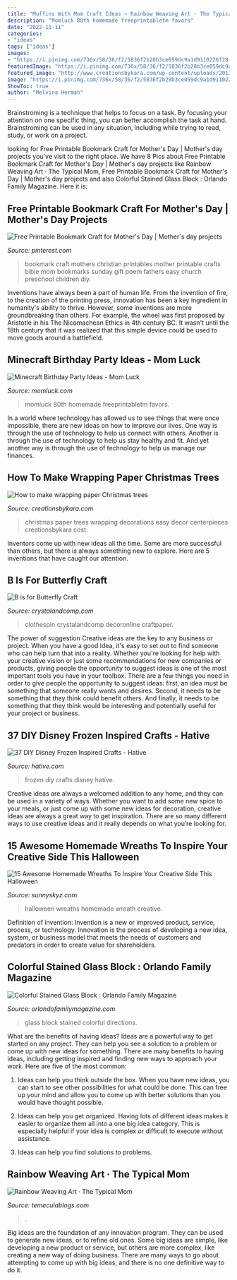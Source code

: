 ```yaml
---
title: "Muffins With Mom Craft Ideas ~ Rainbow Weaving Art · The Typical Mom"
description: "Momluck 80th homemade freeprintabletm favors"
date: "2022-11-11"
categories:
- "ideas"
tags: ["ideas"]
images:
- "https://i.pinimg.com/736x/58/36/f2/5836f2b28b3ce059dc9a1d9110226f28--christian-mothers-day-crafts-for-kids-free-printables-mothers-day-bible-lessons-for-kids.jpg"
featuredImage: "https://i.pinimg.com/736x/58/36/f2/5836f2b28b3ce059dc9a1d9110226f28--christian-mothers-day-crafts-for-kids-free-printables-mothers-day-bible-lessons-for-kids.jpg"
featured_image: "http://www.creationsbykara.com/wp-content/uploads/2013/12/Wrapping-Paper-Christmas-Trees-002-1.jpg"
image: "https://i.pinimg.com/736x/58/36/f2/5836f2b28b3ce059dc9a1d9110226f28--christian-mothers-day-crafts-for-kids-free-printables-mothers-day-bible-lessons-for-kids.jpg"
ShowToc: true
author: "Melvina Herman"
---
```



Brainstroming is a technique that helps to focus on a task. By focusing your attention on one specific thing, you can better accomplish the task at hand. Brainstroming can be used in any situation, including while trying to read, study, or work on a project.

	

		
looking for Free Printable Bookmark Craft for Mother&#039;s Day | Mother&#039;s day projects you've visit to the right place. We have 8 Pics about Free Printable Bookmark Craft for Mother&#039;s Day | Mother&#039;s day projects like Rainbow Weaving Art · The Typical Mom, Free Printable Bookmark Craft for Mother&#039;s Day | Mother&#039;s day projects and also Colorful Stained Glass Block : Orlando Family Magazine. Here it is:
		
    
## Free Printable Bookmark Craft For Mother&#039;s Day | Mother&#039;s Day Projects

<img loading=lazy src="https://i.pinimg.com/736x/58/36/f2/5836f2b28b3ce059dc9a1d9110226f28--christian-mothers-day-crafts-for-kids-free-printables-mothers-day-bible-lessons-for-kids.jpg" onerror="this.onerror=null;this.src='https://tse4.mm.bing.net/th?id=OIP.amihlpOF34_NQR0LJunIcgHaKi&amp;pid=15.1';" alt="Free Printable Bookmark Craft for Mother&#039;s Day | Mother&#039;s day projects">

_Source: pinterest.com_

>bookmark craft mothers christian printables mother printable crafts bible mom bookmarks sunday gift poem fathers easy church preschool children diy. 

	

Inventions have always been a part of human life. From the invention of fire, to the creation of the printing press, innovation has been a key ingredient in humanity's ability to thrive. However, some inventions are more groundbreaking than others. For example, the wheel was first proposed by Aristotle in his The Nicomachean Ethics in 4th century BC. It wasn't until the 18th century that it was realized that this simple device could be used to move goods around a battlefield.

    
## Minecraft Birthday Party Ideas - Mom Luck

<img loading=lazy src="https://momluck.com/wp-content/uploads/2014/06/minecraft-ideas--e1421001556318.jpg" onerror="this.onerror=null;this.src='https://tse3.mm.bing.net/th?id=OIP.uS57mNo7gu6sN8gazrSwKwHaKd&amp;pid=15.1';" alt="Minecraft Birthday Party Ideas - Mom Luck">

_Source: momluck.com_

>momluck 80th homemade freeprintabletm favors. 

	

In a world where technology has allowed us to see things that were once impossible, there are new ideas on how to improve our lives. One way is through the use of technology to help us connect with others. Another is through the use of technology to help us stay healthy and fit. And yet another way is through the use of technology to help us manage our finances.

    
## How To Make Wrapping Paper Christmas Trees

<img loading=lazy src="http://www.creationsbykara.com/wp-content/uploads/2013/12/Wrapping-Paper-Christmas-Trees-002-1.jpg" onerror="this.onerror=null;this.src='https://tse3.mm.bing.net/th?id=OIP.fyqEiJO5rCjhFQZ3JxXabwHaKH&amp;pid=15.1';" alt="How to make wrapping paper Christmas trees">

_Source: creationsbykara.com_

>christmas paper trees wrapping decorations easy decor centerpieces creationsbykara cost. 

	

Inventors come up with new ideas all the time. Some are more successful than others, but there is always something new to explore. Here are 5 inventions that have caught our attention.

    
## B Is For Butterfly Craft

<img loading=lazy src="https://crystalandcomp.com/wp-content/uploads/2017/05/b-is-for-butterfly-clothespin-craft.jpg" onerror="this.onerror=null;this.src='https://tse4.mm.bing.net/th?id=OIP.2hkqOowdDN8XZTkYnqugnAHaJ4&amp;pid=15.1';" alt="B is for Butterfly Craft">

_Source: crystalandcomp.com_

>clothespin crystalandcomp decoronline craftpaper. 

	

The power of suggestion
Creative ideas are the key to any business or project. When you have a good idea, it's easy to set out to find someone who can help turn that into a reality. Whether you're looking for help with your creative vision or just some recommendations for new companies or products, giving people the opportunity to suggest ideas is one of the most important tools you have in your toolbox.
There are a few things you need in order to give people the opportunity to suggest ideas: first, an idea must be something that someone really wants and desires. Second, it needs to be something that they think could benefit others. And finally, it needs to be something that they think would be interesting and potentially useful for your project or business.

    
## 37 DIY Disney Frozen Inspired Crafts - Hative

<img loading=lazy src="https://hative.com/wp-content/uploads/2015/10/5-diy-frozen-crafts.jpg" onerror="this.onerror=null;this.src='https://tse4.mm.bing.net/th?id=OIP.ZgeSF0OqC0mMiQjO6rSKxAHaHW&amp;pid=15.1';" alt="37 DIY Disney Frozen Inspired Crafts - Hative">

_Source: hative.com_

>frozen diy crafts disney hative. 

	

Creative ideas are always a welcomed addition to any home, and they can be used in a variety of ways. Whether you want to add some new spice to your meals, or just come up with some new ideas for decoration, creative ideas are always a great way to get inspiration. There are so many different ways to use creative ideas and it really depends on what you’re looking for.

    
## 15 Awesome Homemade Wreaths To Inspire Your Creative Side This Halloween

<img loading=lazy src="https://www.sunnyskyz.com/uploads/2016/09/89qef-halloween-wreath-14.jpg" onerror="this.onerror=null;this.src='https://tse3.mm.bing.net/th?id=OIP.IYgzwb8VsHTpmPCqmh1RaQHaIM&amp;pid=15.1';" alt="15 Awesome Homemade Wreaths To Inspire Your Creative Side This Halloween">

_Source: sunnyskyz.com_

>halloween wreaths homemade wreath creative. 

	

Definition of invention:
Invention is a new or improved product, service, process, or technology. Innovation is the process of developing a new idea, system, or business model that meets the needs of customers and predators in order to create value for shareholders.

    
## Colorful Stained Glass Block : Orlando Family Magazine

<img loading=lazy src="http://www.orlandofamilymagazine.com/wp-content/uploads/2011/07/100_0203.jpg" onerror="this.onerror=null;this.src='https://tse4.mm.bing.net/th?id=OIP.n5WH9VaL4j6Vwo9VbjuHcQHaFj&amp;pid=15.1';" alt="Colorful Stained Glass Block : Orlando Family Magazine">

_Source: orlandofamilymagazine.com_

>glass block stained colorful directions. 

	

What are the benefits of having ideas?
Ideas are a powerful way to get started on any project. They can help you see a solution to a problem or come up with new ideas for something. There are many benefits to having ideas, including getting inspired and finding new ways to approach your work. Here are five of the most common: 
1. Ideas can help you think outside the box. When you have new ideas, you can start to see other possibilities for what could be done. This can free up your mind and allow you to come up with better solutions than you would have thought possible. 

2. Ideas can help you get organized. Having lots of different ideas makes it easier to organize them all into a one big idea category. This is especially helpful if your idea is complex or difficult to execute without assistance. 

3. Ideas can help you find solutions to problems.

    
## Rainbow Weaving Art · The Typical Mom

<img loading=lazy src="https://temeculablogs.com/wp-content/uploads/2016/02/Rainbow-paper-plate-weaving-craft-for-kids.-Great-for-St.Patricks-Day-or-a-classroom-craft-throughout-the-year..jpg" onerror="this.onerror=null;this.src='https://tse1.mm.bing.net/th?id=OIP.Mxnf6PL5Cpj7aEfhHYqOoQHaKW&amp;pid=15.1';" alt="Rainbow Weaving Art · The Typical Mom">

_Source: temeculablogs.com_

>. 

	

Big ideas are the foundation of any innovation program. They can be used to generate new ideas, or to refine old ones. Some big ideas are simple, like developing a new product or service, but others are more complex, like creating a new way of doing business. There are many ways to go about attempting to come up with big ideas, and there is no one definitive way to do it.

